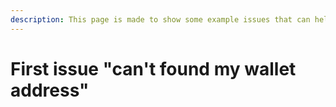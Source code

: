 ```yaml
---
description: This page is made to show some example issues that can help you to register a stamp
---
```


# First issue "can't found my wallet address"
